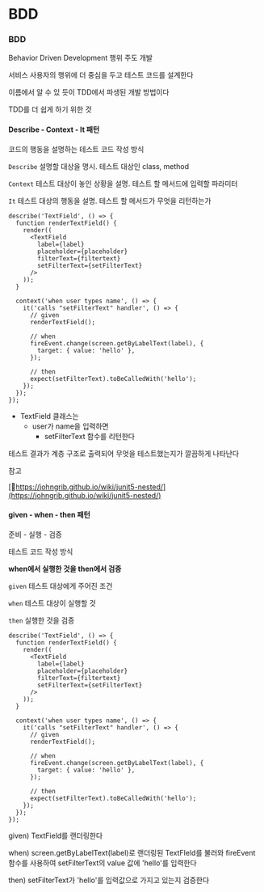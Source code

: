 # BDD

### BDD

Behavior Driven Development 행위 주도 개발

서비스 사용자의 행위에 더 중심을 두고 테스트 코드를 설계한다

이름에서 알 수 있 듯이 TDD에서 파생된 개발 방법이다

TDD를 더 쉽게 하기 위한 것

#### Describe - Context - It 패턴

코드의 행동을 설명하는 테스트 코드 작성 방식

`Describe` 설명할 대상을 명시. 테스트 대상인 class, method

`Context` 테스트 대상이 놓인 상황을 설명. 테스트 할 메서드에 입력할 파라미터

`It` 테스트 대상의 행동을 설명. 테스트 할 메서드가 무엇을 리턴하는가

```TestField.test.tsx
describe('TextField', () => {
  function renderTextField() {
    render((
      <TextField
        label={label}
        placeholder={placeholder}
        filterText={filtertext}
        setFilterText={setFilterText}
      />
    ));
  }

  context('when user types name', () => {
    it('calls "setFilterText" handler', () => {
      // given
      renderTextField();

      // when
      fireEvent.change(screen.getByLabelText(label), {
        target: { value: 'hello' },
      });

      // then
      expect(setFilterText).toBeCalledWith('hello');
    });
  });
});
```

* TextField 클래스는
  * user가 name을 입력하면
    * setFilterText 함수를 리턴한다

테스트 결과가 계층 구조로 출력되어 무엇을 테스트했는지가 깔끔하게 나타난다

참고

[🔗https://johngrib.github.io/wiki/junit5-nested/](https://johngrib.github.io/wiki/junit5-nested/)

#### given - when - then 패턴

준비 - 실행 - 검증

테스트 코드 작성 방식

**when에서 실행한 것을 then에서 검증**

`given` 테스트 대상에게 주어진 조건

`when` 테스트 대상이 실행할 것

`then` 실행한 것을 검증

```TestField.test.tsx
describe('TextField', () => {
  function renderTextField() {
    render((
      <TextField
        label={label}
        placeholder={placeholder}
        filterText={filtertext}
        setFilterText={setFilterText}
      />
    ));
  }

  context('when user types name', () => {
    it('calls "setFilterText" handler', () => {
      // given
      renderTextField();

      // when
      fireEvent.change(screen.getByLabelText(label), {
        target: { value: 'hello' },
      });

      // then
      expect(setFilterText).toBeCalledWith('hello');
    });
  });
});
```

given) TextField를 랜더링한다

when) screen.getByLabelText(label)로 랜더링된 TextFIeld를 불러와 fireEvent 함수를 사용하여 setFilterText의 value 값에 'hello'를 입력한다

then) setFilterText가 'hello'를 입력값으로 가지고 있는지 검증한다
